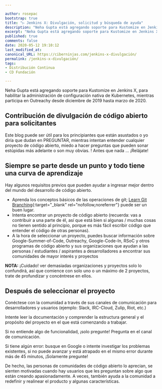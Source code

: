 ```yaml
---

author: rosepac
bootstrap: true
title: "▷ Jenkins X: Divulgación, solicitud y búsqueda de ayuda"
description: "Neha Gupta está agregando soporte para Kustomize en Jenkins X, para habilitar la gestión de configuración nativa de Kubernetes, mientras participa en Outreachy.."
excerpt: "Neha Gupta está agregando soporte para Kustomize en Jenkins X, para habilitar la gestión de configuración nativa de Kubernetes, mientras participa en Outreachy.."
published: true
comments: false
date: 2020-05-12 19:10:12
last_modified_at: 
canonical_URL: https://ciberninjas.com/jenkins-x-divulgación/
permalink: /jenkins-x-divulgación/
tags:
- Distribución Continua
- CD Fundación

---
```


Neha Gupta está agregando soporte para Kustomize en Jenkins X, para habilitar la administración de configuración nativa de Kubernetes, mientras participa en Outreachy desde diciembre de 2019 hasta marzo de 2020.

## **Contribución de divulgación de código abierto para solicitantes**

Este blog puede ser útil para los principiantes que están asustados o yo diría que dudan en PREGUNTAR, mientras intentan entender cualquier proyecto de código abierto, miedo a hacer preguntas que pueden sonar estúpidas más adelante o son muy obvias. ! Antes que nada ... ¡Relájate!

## **Siempre se parte desde un punto y todo tiene una curva de aprendizaje**

Hay algunos requisitos previos que pueden ayudar a ingresar mejor dentro del mundo del desarrollo de código abierto.

- Aprenda los conceptos básicos de las operaciones de git; [Learn Git Branching](https://learngitbranching.js.org){:target="_blank" rel="nofollow,noreferrer"} puede ser un buen lugar.
- Intenta encontrar un proyecto de código abierto (recuerda: vas a contribuir a una parte de él, así que está bien si algunas / muchas cosas no tienen sentido al principio, porque es más fácil escribir código que entender el  código de otras personas).
- A la hora de seleccionar un proyecto, puedes buscar información sobre Google-Summer-of-Code, Outreachy, Google-Code-In, RSoC y otros programas de código abierto y sus organizaciones que ayudan a las personas / estudiantes / aspirantes a desarrolladores a encontrar sus comunidades de mayor interés y proyectos

**NOTA:** ¡Cuidado! ver demasiadas organizaciones y proyectos solo lo confundirá, así que comience con solo uno o un máximo de 2 proyectos, trate de profundizar y concéntrese en ellos.

## **Después de seleccionar el proyecto**

Conéctese con la comunidad a través de sus canales de comunicación para desarrolladores y usuarios (ejemplo: Slack, IRC-Cloud, Zulip, Riot, etc.)

Intente leer la documentación y comprender la estructura general y el propósito del proyecto en el que está comenzando a trabajar.

Si no entiende algo de funcionalidad, ¡solo pregunte! Pregunta en el canal de comunicación.

Si tiene algún error: busque en Google o intente investigar los problemas existentes, si no puede avanzar y está atrapado en el mismo error durante más de 45 minutos, ¡Solamente pregunte!

De hecho, las personas de comunidades de código abierto lo aprecian, se sienten motivadas cuando hay usuarios que les preguntan sobre algo que están creando apasionadamente. A veces, también ayuda a la comunidad a redefinir y realinear el producto y algunas características.